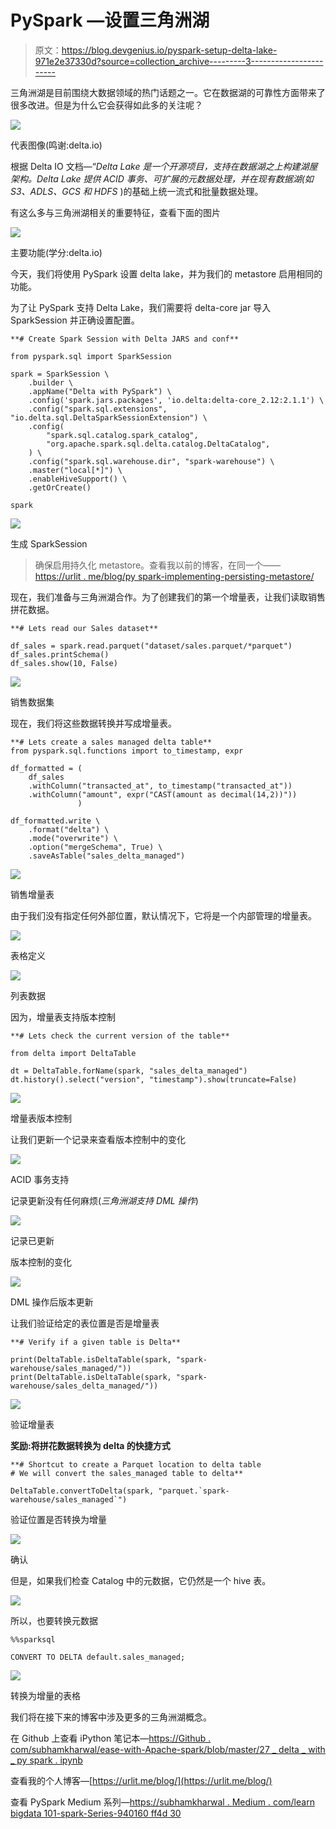 # PySpark —设置三角洲湖

> 原文：<https://blog.devgenius.io/pyspark-setup-delta-lake-971e2e37330d?source=collection_archive---------3----------------------->

三角洲湖是目前围绕大数据领域的热门话题之一。它在数据湖的可靠性方面带来了很多改进。但是为什么它会获得如此多的关注呢？

![](img/403d163379a214973c07b5e59c5c3ab7.png)

代表图像(鸣谢:delta.io)

根据 Delta IO 文档—“*Delta Lake 是一个开源项目，支持在数据湖之上构建湖屋架构。Delta Lake 提供 ACID 事务、可扩展的元数据处理，并在现有数据湖(如 S3、ADLS、GCS 和 HDFS* )的基础上统一流式和批量数据处理。

有这么多与三角洲湖相关的重要特征，查看下面的图片

![](img/bc28d27f1832c24c83ce8a1a1bd25f60.png)

主要功能(学分:delta.io)

今天，我们将使用 PySpark 设置 delta lake，并为我们的 metastore 启用相同的功能。

为了让 PySpark 支持 Delta Lake，我们需要将 delta-core jar 导入 SparkSession 并正确设置配置。

```
**# Create Spark Session with Delta JARS and conf**

from pyspark.sql import SparkSession

spark = SparkSession \
    .builder \
    .appName("Delta with PySpark") \
    .config('spark.jars.packages', 'io.delta:delta-core_2.12:2.1.1') \
    .config("spark.sql.extensions", "io.delta.sql.DeltaSparkSessionExtension") \
    .config(
        "spark.sql.catalog.spark_catalog",
        "org.apache.spark.sql.delta.catalog.DeltaCatalog",
    ) \
    .config("spark.sql.warehouse.dir", "spark-warehouse") \
    .master("local[*]") \
    .enableHiveSupport() \
    .getOrCreate()

spark
```

![](img/c4d8963748fe14156b3de9ad5a2a2b88.png)

生成 SparkSession

> 确保启用持久化 metastore。查看我以前的博客，在同一个——[https://urlit . me/blog/py spark-implementing-persisting-metastore/](https://urlit.me/blog/pyspark-implementing-persisting-metastore/)

现在，我们准备与三角洲湖合作。为了创建我们的第一个增量表，让我们读取销售拼花数据。

```
**# Lets read our Sales dataset**

df_sales = spark.read.parquet("dataset/sales.parquet/*parquet")
df_sales.printSchema()
df_sales.show(10, False)
```

![](img/841d2fd4ef3e5381f34f4b11e0d894ff.png)

销售数据集

现在，我们将这些数据转换并写成增量表。

```
**# Lets create a sales managed delta table**
from pyspark.sql.functions import to_timestamp, expr

df_formatted = (
    df_sales
    .withColumn("transacted_at", to_timestamp("transacted_at"))
    .withColumn("amount", expr("CAST(amount as decimal(14,2))"))
               )

df_formatted.write \
    .format("delta") \
    .mode("overwrite") \
    .option("mergeSchema", True) \
    .saveAsTable("sales_delta_managed")
```

![](img/72fd63872131c06719a30b600d0f60d9.png)

销售增量表

由于我们没有指定任何外部位置，默认情况下，它将是一个内部管理的增量表。

![](img/bf35e8023d14c2a0dbda6ce39c3b9fef.png)

表格定义

![](img/fd5ee8d9bba88e8ec6a37aedb401019d.png)

列表数据

因为，增量表支持版本控制

```
**# Lets check the current version of the table**

from delta import DeltaTable

dt = DeltaTable.forName(spark, "sales_delta_managed")
dt.history().select("version", "timestamp").show(truncate=False)
```

![](img/d7960b21be03a44425da7a7d21c0130a.png)

增量表版本控制

让我们更新一个记录来查看版本控制中的变化

![](img/55027581f13bb9f7fcab015675cf4aad.png)

ACID 事务支持

记录更新没有任何麻烦(*三角洲湖支持 DML 操作*)

![](img/ccec2aeb78cb6ae03a5f698db5dcee71.png)

记录已更新

版本控制的变化

![](img/9a2f5bb7d29b35a189aa4c58fd51d398.png)

DML 操作后版本更新

让我们验证给定的表位置是否是增量表

```
**# Verify if a given table is Delta**

print(DeltaTable.isDeltaTable(spark, "spark-warehouse/sales_managed/"))
print(DeltaTable.isDeltaTable(spark, "spark-warehouse/sales_delta_managed/"))
```

![](img/319db323974cf811e3a200af3e3e8467.png)

验证增量表

**奖励:将拼花数据转换为 delta 的快捷方式**

```
**# Shortcut to create a Parquet location to delta table
# We will convert the sales_managed table to delta**

DeltaTable.convertToDelta(spark, "parquet.`spark-warehouse/sales_managed`")
```

验证位置是否转换为增量

![](img/2d2a3f993533a83603cc29a8a3d21517.png)

确认

但是，如果我们检查 Catalog 中的元数据，它仍然是一个 hive 表。

![](img/28658648159462a3a4435b4af5436db1.png)

所以，也要转换元数据

```
%%sparksql

CONVERT TO DELTA default.sales_managed;
```

![](img/21c3d038cab0adf09b890eaedabb8c4e.png)

转换为增量的表格

我们将在接下来的博客中涉及更多的三角洲湖概念。

在 Github 上查看 iPython 笔记本—[https://Github . com/subhamkharwal/ease-with-Apache-spark/blob/master/27 _ delta _ with _ py spark . ipynb](https://github.com/subhamkharwal/ease-with-apache-spark/blob/master/27_delta_with_pyspark.ipynb)

查看我的个人博客—[https://urlit.me/blog/](https://urlit.me/blog/)

查看 PySpark Medium 系列—[https://subhamkharwal . Medium . com/learn bigdata 101-spark-Series-940160 ff4d 30](https://subhamkharwal.medium.com/learnbigdata101-spark-series-940160ff4d30)
